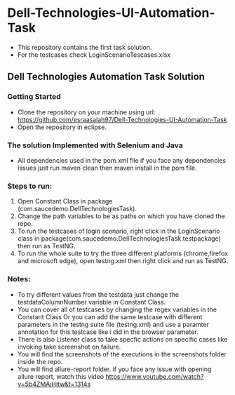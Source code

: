# Dell-Technologies-UI-Automation-Task
- This repository contains the first task solution.
- For the testcases check <od> LoginScenarioTescases.xlsx </od> 

## Dell Technologies Automation Task Solution

### Getting Started

- Clone the repository on your machine using url: https://github.com/esraasalah97/Dell-Technologies-UI-Automation-Task
- Open the repository in eclipse.

### The solution Implemented with Selenium and Java 

- All dependencies used in the <od> pom.xml </od> file if you face any dependencies issues just run maven clean then maven install in the pom file.</br>

### Steps to run:

1) Open Constant Class in package (com.saucedemo.DellTechnologiesTask).
2) Change the path variables  to be as paths on which you have cloned the repo.
3) To run the testcases of login scenario, right click in the LoginScenario class in package(com.saucedemo.DellTechnologiesTask.testpackage) then run as TestNG.
4) To run the whole suite to try the three different platforms (chrome,firefox and microsoft edge), open testng.xml then right click and run as TestNG.</br>

### Notes: 

- To try different values from the testdata just change the testdataColumnNumber variable in Constant Class.
- You can cover all of testcases by changing the regex variables in the Constant Class Or you can add the same testcase with 
different parameters in the testng suite file (testng.xml) and use a paramter annotation for this testcase like i did in the browser parameter.
- There is also Listener class to take specfic actions on specific cases like invoking take screenshot on failure.
- You will find the screenshots of the executions in the screenshots folder inside the repo.
- You will find allure-report folder. if you face any issue with opening allure report, watch this video
  https://www.youtube.com/watch?v=5b4ZMAjHitw&t=1314s
